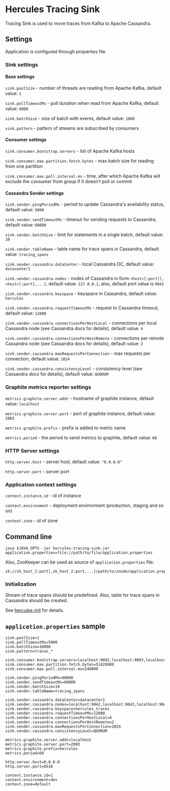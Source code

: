# Hercules Tracing Sink
Tracing Sink is used to move traces from Kafka to Apache Cassandra.

## Settings
Application is configured through properties file.

### Sink settings
#### Base settings
`sink.poolSize` - number of threads are reading from Apache Kafka, default value: `1`

`sink.pollTimeoutMs` - poll duration when read from Apache Kafka, default value: `6000`

`sink.batchSize` - size of batch with events, default value: `1000`

`sink.pattern` - pattern of streams are subscribed by consumers 

#### Consumer settings
`sink.consumer.bootstrap.servers` - list of Apache Kafka hosts

`sink.consumer.max.partition.fetch.bytes` - max batch size for reading from one partition

`sink.consumer.max.poll.interval.ms` - time, after which Apache Kafka will exclude the consumer from group if it doesn't poll or commit

#### Cassandra Sender settings
`sink.sender.pingPeriodMs` - period to update Cassandra's availability status, default value: `5000`

`sink.sender.sendTimeoutMs` - timeout for sending requests to Cassandra, default value: `60000`

`sink.sender.batchSize` - limit for statements in a single batch, default value: `10`

`sink.sender.tableName` - table name for trace spans in Cassandra, default value: `tracing_spans`

`sink.sender.cassandra.dataCenter` - local Cassandra DC, default value: `datacenter1`

`sink.sender.cassandra.nodes` - nodes of Cassandra in form `<host>[:port][,<host>[:port],...]`, default value: `127.0.0.1`,
 also, default port value is `9042`

`sink.sender.cassandra.keyspace` - keyspace in Cassandra, default value: `hercules`

`sink.sender.cassandra.requestTimeoutMs` - request to Cassandra timeout, default value: `12000`

`sink.sender.cassandra.connectionsPerHostLocal` - connections per local Cassandra node (see Cassandra docs for details), default value: `4`

`sink.sender.cassandra.connectionsPerHostRemote` - connections per remote Cassandra node (see Cassandra docs for details), default value: `2`

`sink.sender.cassandra.maxRequestsPerConnection` - max requests per connection, default value: `1024`

`sink.sender.cassandra.consistencyLevel` - consistency level (see Cassandra docs for details), default value: `QUORUM`

### Graphite metrics reporter settings
`metrics.graphite.server.addr` - hostname of graphite instance, default value: `localhost`

`metrics.graphite.server.port` - port of graphite instance, default value: `2003`

`metrics.graphite.prefix` - prefix is added to metric name

`metrics.period` - the period to send metrics to graphite, default value: `60`

### HTTP Server settings
`http.server.host` - server host, default value: `"0.0.0.0"`

`http.server.port` - server port

### Application context settings
`context.instance.id` - id of instance

`context.environment` - deployment environment (production, staging and so on)

`context.zone` - id of zone

## Command line
`java $JAVA_OPTS -jar hercules-tracing-sink.jar application.properties=file://path/to/file/application.properties`

Also, ZooKeeper can be used as source of `application.properties` file:  
```
zk://zk_host_1:port[,zk_host_2:port,...]/path/to/znode/application.properties
```
### Initialization
Stream of trace spans should be predefined.
Also, table for trace spans in Cassandra should be created.

See [hercules-init](../hercules-init/README.md) for details.

## `application.properties` sample
```properties
sink.poolSize=1
sink.pollTimeoutMs=5000
sink.batchSize=10000
sink.pattern=traces_*

sink.consumer.bootstrap.servers=localhost:9092,localhost:9093,localhost:9094
sink.consumer.max.partition.fetch.bytes=52428800
sink.consumer.max.poll.interval.ms=240000

sink.sender.pingPeriodMs=60000
sink.sender.sendTimeoutMs=60000
sink.sender.batchSize=10
sink.sender.tableName=tracing_spans

sink.sender.cassandra.dataCenter=datacenter1
sink.sender.cassandra.nodes=localhost:9042,localhost:9043,localhost:9044
sink.sender.cassandra.keyspace=hercules_traces
sink.sender.cassandra.requestTimeoutMs=12000
sink.sender.cassandra.connectionsPerHostLocal=4
sink.sender.cassandra.connectionsPerHostRemote=2
sink.sender.cassandra.maxRequestsPerConnection=1024
sink.sender.cassandra.consistencyLevel=QUORUM

metrics.graphite.server.addr=localhost
metrics.graphite.server.port=2003
metrics.graphite.prefix=hercules
metrics.period=60

http.server.host=0.0.0.0
http.server.port=6510

context.instance.id=1
context.environment=dev
context.zone=default
```